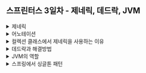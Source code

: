 ## 스프린터스 3일차 - 제네릭, 데드락, JVM
<details>
<summary>제네릭</summary>
<div markdown="1">
- 자바 1.5에서 추가됨. 데이터의 타입을 일반화 한다는 의미로, 클래스나 메소드에서 사용할 내부 데이터 타입을 클래스 내부가 아닌 외부에서 사용자에게 지정되는 것을 의미한다.
컴파일 시 타입 검사를 할 수 있게 되고, 이는 타입안정성을 통해서, 타입 체크가 가능하다.
별도로 할 필요가 없다는 점이다.
** 개념 추가 : 타입의 경계를 지정하고, 컴파일 시에 해당 타입으로 형변환하여 매개변수화 된 유형을 삭제하는 것임.
** 추가 : 이전에는 Object로 리턴했으나 리턴 후 원하는 타입으로 다시 변경해야되고, 여기서 오류가 발생할 가능성이 있었다. 이러한 리스크를 줄이고, 번거로운 작업이 생략된다.
</div>
</details>
<details>
<summary>어노테이션</summary>
<div markdown="1">
- 자바 1.5에서 추가됨. 어노테이션은 프로그램 소스코드 안에 다른 프로그램을 위한 정보를 미리 약속된 형식으로 포함시킨 것이며 메타데이터의 한 형태이다.
주석처럼 프로그래밍 언어에는 영향을 미치지 않지만, 다른 프로그램에 유용한 정보를 제공할 수 있다.
<br/>
** 추가 질문 시 추가 : <br/>
1. 컴파일러에게 정보를 제공하며 에러를 감지하거나, 문법 체크 가능하도록 정보를 제공
2. SW 개발툴이 빌드나 컴파일 시 코드, xml파일 등을 생성할 수 있게 정보 제공
3. 실행 시 특정 기능을 실행하도록 정보 제공
@Override, @Deprecated, @Target...
</div>
</details>
<details>
<summary>컬렉션 클래스에서 제네릭을 사용하는 이유</summary>
<div markdown="1">
제네릭이 도입되기 이전에는 컬렉션에서 꺼낼 때마다 Object에서 형변환을 해줬어야 했지만, 제네릭이 도입되고 난 후에는 타입만 알려주면
형변환이 컴파일시 컴파일러가 알아서 진행해준다. 추가적으로 타입 안정성까지 가져가기 때문에, 컬렉션에서 제네릭을 사용한다.
</div>
</details>
<details>
<summary>데드락과 해결방법</summary>
<div markdown="1">
데드락은 교착상태를 말하며, 멀티 프로그래밍 환경에서 한정된 자원을 사용하기 위해 요청하다가 무한정한 기다림 상태에 빠지는 것을 말한다.<br/>
상호배제, 점유 대기, 비선점, 순환대기라는 4가지 조건이 동시에 성립해야 발생한다.<br/>
해결방법은 예방, 회피, 탐지, 회복의 4가지 방법이 있다.<br/>
<br/>
** 추가 질문 시 추가 : 예방은 말그대로 미리 교착상태가 발생하는 조건 중 하나를 제거함으로써 예방하는 것이나 자원낭비가 심하다.
회피는 프로세스의 자원 요구 시 시스템이 자원할당 후의 상태를 미리 확인하여 회피하는 방법이나 오버헤드가 많이 발생한다.
탐지는 데드락이 발생 후에 자원할당 그래프를 통해 교착 상태를 파악하여 해결하는 것이나, 자원 요청시마다 탐지를 하게되면 마찬가지로 오버헤드가 많이 발생한다.
회복은 교착 상태를 일으킨 프로세스를 종료하거나 할당된 자원을 해제하면서 해결하는 것이다. 자원을 뺏긴 프로세스의 경우 강제종류 이후에 재시작이되고, 자원을 강제로 가져온다. ** 추가로 정리
</div>
</details>
<details>
<summary>JVM의 역할</summary>
<div markdown="1">
JVM은 Java Virtual Machine의 약어로 2가지 역할을 한다.
1. 자바 컴파일러가 변환시켜준 바이트 코드를 운영체제가 이해할 수 있도록 해석
2. 가비지 컬렉터를 통해서 메모리 관리, 해제를 진행
** 가비지 컬렉션 확인
</div>
</details>
<details>
<summary>스프링에서 싱글톤 패턴</summary>
<div markdown="1">
싱글톤 패턴은 생성자의 호출이 여러번 되더라도, 최초 생성시 한개의 객체가 생성된 후에는 추가 객체의 생성없이 기존 객체를 리턴해주는 디자인 패턴을 의미한다.
 ** 스프링 컨테이너 내의 싱글톤 패턴 내용 추가 (bean으로 관리해주는 부분 / private)
</div>
</details>
